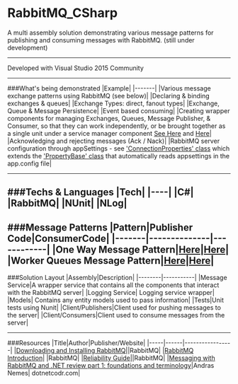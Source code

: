 # RabbitMQ_CSharp
A multi assembly solution demonstrating various message patterns for publishing and consuming messages with RabbitMQ. (still under development)


---

Developed with Visual Studio 2015 Community

---

###What's being demonstrated
|Example|
|-------|
|Various message exchange patterns using RabbitMQ (see below)|
|Declaring & binding exchanges & queues|
|Exchange Types: direct, fanout types|
|Exchange, Queue & Message Persistence|
|Event based consuming|
|Creating wrapper components for managing Exchanges, Queues, Message Publisher, & Consumer, so that they can work independently, or be brought together as a single unit under a service manager component [See Here](https://github.com/Apollo013/RabbitMQ_CSharp/tree/master/MessageService/Services) and [Here](https://github.com/Apollo013/RabbitMQ_CSharp/blob/master/MessageService/Managers/ServiceManager.cs)|
|Acknowledging and rejecting messages (Ack / Nack)|
|RabbitMQ server configuration through appSettings - see ['ConnectionProperties' class](https://github.com/Apollo013/RabbitMQ_CSharp/blob/master/Models/ServiceModels/ConnectionModels/ConnectionProperties.cs) which extends the ['PropertyBase' class](https://github.com/Apollo013/RabbitMQ_CSharp/blob/master/Models/ServiceModels/Base/PropertyBase.cs) that automatically reads appsettings in the app.config file|

---

###Techs & Languages
|Tech|
|----|
|C#|
|RabbitMQ|
|NUnit|
|NLog|
---

###Message Patterns
|Pattern|Publisher Code|ConsumerCode|
|-------|--------------|------------|
|One Way Message Pattern|[Here](https://github.com/Apollo013/RabbitMQ_CSharp/blob/master/Clients/Publishers/Program.cs)|[Here](https://github.com/Apollo013/RabbitMQ_CSharp/blob/master/Clients/Consumers/Program.cs)|
|Worker Queues Message Pattern|[Here](https://github.com/Apollo013/RabbitMQ_CSharp/blob/master/Clients/Publishers/Program.cs)|[Here](https://github.com/Apollo013/RabbitMQ_CSharp/blob/master/Clients/Consumers/Program.cs)|
---

###Solution Layout
|Assembly|Description|
|--------|-----------|
|Message Service|A wrapper service that contains all the components that interact with the RabbitMQ server|
|Logging Service| Logging service wrapper|
|Models| Contains any entity models used to pass information|
|Tests|Unit tests using Nunit|
|Client/Publishers|Client used for pushing messages to the server|
|Client/Consumers|Client used to consume messages from the server|


---

###Resources
|Title|Author|Publisher/Website|
|-----|------|-----------------|
|[Downloading and Installing RabbitMQ](https://www.rabbitmq.com/download.html)||RabbitMQ|
|[RabbitMQ Introduction](https://www.rabbitmq.com/tutorials/tutorial-one-dotnet.html)| |RabbitMQ|
|[Reliability Guide](https://www.rabbitmq.com/reliability.html)||RabbitMQ|
|[Messaging with RabbitMQ and .NET review part 1: foundations and terminology](https://dotnetcodr.com/2016/08/02/messaging-with-rabbitmq-and-net-review-part-1-foundations-and-terminology/)|Andras Nemes| dotnetcodr.com|


